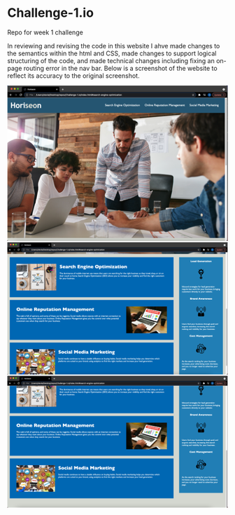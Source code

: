 # Challenge-1.io
Repo for week 1 challenge


In reviewing and revising the code in this website I ahve made changes to the semantics within the html and CSS, made changes to support logical structuring of the code, and made technical changes including fixing an on-page routing error in the nav bar. Below is a screenshot of the website to reflect its accuracy to the original screenshot.

![Screenshot](./assets/images/screenshot-1.png)
![Screenshot](./assets/images/screenshot-2.png)
![Screenshot](./assets/images/screenshot-3.png)

